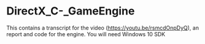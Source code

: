 # DirectX_C-_GameEngine

This contains a transcript for the video (https://youtu.be/rsmcdOnpDyQ), an report and code for the engine. You will need Windows 10 SDK
